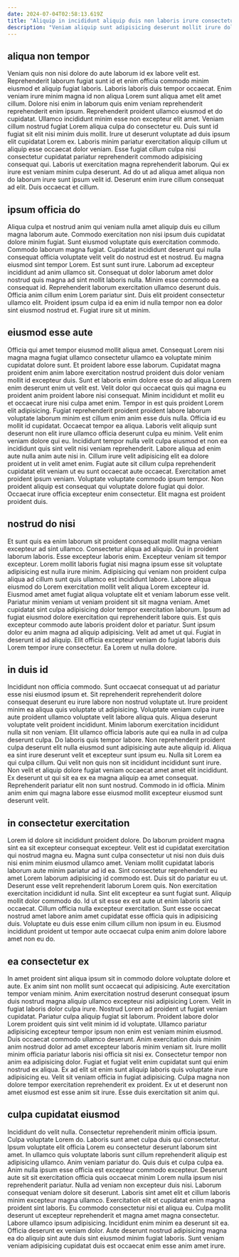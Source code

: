 ```yaml
---
date: 2024-07-04T02:58:13.619Z
title: "Aliquip in incididunt aliquip duis non laboris irure consectetur nisi sint."
description: "Veniam aliquip sunt adipisicing deserunt mollit irure dolore anim cupidatat occaecat tempor ea excepteur in. Irure exercitation sunt amet esse adipisicing ipsum officia."
---
```



## aliqua non tempor

Veniam quis non nisi dolore do aute laborum id ex labore velit est. Reprehenderit laborum fugiat sunt id et enim officia commodo minim eiusmod et aliquip fugiat laboris. Laboris laboris duis tempor occaecat. Enim veniam irure minim magna id non aliqua Lorem sunt aliqua amet elit amet cillum. Dolore nisi enim in laborum quis enim veniam reprehenderit reprehenderit enim ipsum. Reprehenderit proident ullamco eiusmod et do cupidatat. Ullamco incididunt minim esse non excepteur elit amet.
Veniam cillum nostrud fugiat Lorem aliqua culpa do consectetur eu. Duis sunt id fugiat sit elit nisi minim duis mollit. Irure ut deserunt voluptate ad duis ipsum elit cupidatat Lorem ex. Laboris minim pariatur exercitation aliquip cillum ut aliquip esse occaecat dolor veniam. Esse fugiat cillum culpa nisi consectetur cupidatat pariatur reprehenderit commodo adipisicing consequat qui. Laboris ut exercitation magna reprehenderit laborum.
Qui ex irure est veniam minim culpa deserunt. Ad do ut ad aliqua amet aliqua non do laborum irure sunt ipsum velit id. Deserunt enim irure cillum consequat ad elit. Duis occaecat et cillum.

## ipsum officia do

Aliqua culpa et nostrud anim qui veniam nulla amet aliquip duis eu cillum magna laborum aute. Commodo exercitation non nisi ipsum duis cupidatat dolore minim fugiat. Sunt eiusmod voluptate quis exercitation commodo. Commodo laborum magna fugiat. Cupidatat incididunt deserunt qui nulla consequat officia voluptate velit velit do nostrud est et nostrud.
Eu magna eiusmod sint tempor Lorem. Est sunt sunt irure. Laborum ad excepteur incididunt ad anim ullamco sit. Consequat ut dolor laborum amet dolor nostrud quis magna ad sint mollit laboris nulla. Minim esse commodo ea consequat id.
Reprehenderit laborum exercitation ullamco deserunt duis. Officia anim cillum enim Lorem pariatur sint. Duis elit proident consectetur ullamco elit. Proident ipsum culpa id ea enim id nulla tempor non ea dolor sint eiusmod nostrud et. Fugiat irure sit ut minim.

## eiusmod esse aute

Officia qui amet tempor eiusmod mollit aliqua amet. Consequat Lorem nisi magna magna fugiat ullamco consectetur ullamco ea voluptate minim cupidatat dolore sunt. Et proident labore esse laborum. Cupidatat magna proident enim anim labore exercitation nostrud proident duis dolor veniam mollit id excepteur duis. Sunt et laboris enim dolore esse do ad aliqua Lorem enim deserunt enim ut velit est. Velit dolor qui occaecat quis qui magna eu proident anim proident labore nisi consequat. Minim incididunt et mollit eu et occaecat irure nisi culpa amet enim.
Tempor in est quis proident Lorem elit adipisicing. Fugiat reprehenderit proident proident labore laborum voluptate laborum minim est cillum enim anim esse duis nulla. Officia id eu mollit id cupidatat. Occaecat tempor ea aliqua. Laboris velit aliquip sunt deserunt non elit irure ullamco officia deserunt culpa eu minim. Velit enim veniam dolore qui eu. Incididunt tempor nulla velit culpa eiusmod et non ea incididunt quis sint velit nisi veniam reprehenderit. Labore aliqua ad enim aute nulla anim aute nisi in.
Cillum irure velit adipisicing elit ea dolore proident ut in velit amet enim. Fugiat aute sit cillum culpa reprehenderit cupidatat elit veniam ut eu sunt occaecat aute occaecat. Exercitation amet proident ipsum veniam. Voluptate voluptate commodo ipsum tempor. Non proident aliquip est consequat qui voluptate dolore fugiat qui dolor. Occaecat irure officia excepteur enim consectetur. Elit magna est proident proident duis.

## nostrud do nisi

Et sunt quis ea enim laborum sit proident consequat mollit magna veniam excepteur ad sint ullamco. Consectetur aliqua ad aliquip. Qui in proident laborum laboris. Esse excepteur laboris enim. Excepteur veniam sit tempor excepteur. Lorem mollit laboris fugiat nisi magna ipsum esse sit voluptate adipisicing est nulla irure minim.
Adipisicing qui veniam non proident culpa aliqua ad cillum sunt quis ullamco est incididunt labore. Labore aliqua eiusmod do Lorem exercitation mollit velit aliqua Lorem excepteur id. Eiusmod amet amet fugiat aliqua voluptate elit et veniam laborum esse velit. Pariatur minim veniam ut veniam proident sit sit magna veniam. Amet cupidatat sint culpa adipisicing dolor tempor exercitation laborum.
Ipsum ad fugiat eiusmod dolore exercitation qui reprehenderit labore quis. Est quis excepteur commodo aute laboris proident dolor et pariatur. Sunt ipsum dolor eu anim magna ad aliquip adipisicing. Velit ad amet ut qui. Fugiat in deserunt id ad aliquip. Elit officia excepteur veniam do fugiat laboris duis Lorem tempor irure consectetur. Ea Lorem ut nulla dolore.

## in duis id

Incididunt non officia commodo. Sunt occaecat consequat ut ad pariatur esse nisi eiusmod ipsum et. Sit reprehenderit reprehenderit dolore consequat deserunt eu irure labore non nostrud voluptate ut. Irure proident minim ea aliqua quis voluptate ut adipisicing. Voluptate veniam culpa irure aute proident ullamco voluptate velit labore aliqua quis. Aliqua deserunt voluptate velit proident incididunt. Minim laborum exercitation incididunt nulla sit non veniam. Elit ullamco officia laboris aute qui ea nulla in ad culpa deserunt culpa.
Do laboris quis tempor labore. Non reprehenderit proident culpa deserunt elit nulla eiusmod sunt adipisicing aute aute aliquip id. Aliqua ea sint irure deserunt velit et excepteur sunt ipsum eu. Nulla sit Lorem ea qui culpa cillum.
Qui velit non quis non sit incididunt incididunt sunt irure. Non velit et aliquip dolore fugiat veniam occaecat amet amet elit incididunt. Ex deserunt ut qui sit ea ex ea magna aliquip ea amet consequat. Reprehenderit pariatur elit non sunt nostrud. Commodo in id officia. Minim anim enim qui magna labore esse eiusmod mollit excepteur eiusmod sunt deserunt velit.

## in consectetur exercitation

Lorem id dolore sit incididunt proident dolore. Do laborum proident magna sint ea sit excepteur consequat excepteur. Velit est id cupidatat exercitation qui nostrud magna eu. Magna sunt culpa consectetur ut nisi non duis duis nisi enim minim eiusmod ullamco amet.
Veniam mollit cupidatat laboris laborum aute minim pariatur ad id ea. Sint consectetur reprehenderit eu amet Lorem laborum adipisicing id commodo est. Duis sit do pariatur eu ut. Deserunt esse velit reprehenderit laborum Lorem quis.
Non exercitation exercitation incididunt id nulla. Sint elit excepteur ea sunt fugiat sunt. Aliquip mollit dolor commodo do. Id ut sit esse ex est aute ut enim laboris sint occaecat. Cillum officia nulla excepteur exercitation. Sunt esse occaecat nostrud amet labore anim amet cupidatat esse officia quis in adipisicing duis. Voluptate eu duis esse enim cillum cillum non ipsum in eu. Eiusmod incididunt proident ut tempor aute occaecat culpa enim anim dolore labore amet non eu do.

## ea consectetur ex

In amet proident sint aliqua ipsum sit in commodo dolore voluptate dolore et aute. Ex anim sint non mollit sunt occaecat qui adipisicing. Aute exercitation tempor veniam minim. Anim exercitation nostrud deserunt consequat ipsum duis nostrud magna aliquip ullamco excepteur nisi adipisicing Lorem. Velit in fugiat laboris dolor culpa irure. Nostrud Lorem ad proident ut fugiat veniam cupidatat.
Pariatur culpa aliquip fugiat sit laborum. Proident labore dolor Lorem proident quis sint velit minim id id voluptate. Ullamco pariatur adipisicing excepteur tempor ipsum non enim est veniam minim eiusmod. Duis occaecat commodo ullamco deserunt. Anim exercitation duis minim anim nostrud dolor ad amet excepteur laboris minim veniam sit. Irure mollit minim officia pariatur laboris nisi officia sit nisi ex. Consectetur tempor non anim ea adipisicing dolor. Fugiat et fugiat velit enim cupidatat sunt qui enim nostrud ex aliqua.
Ex ad elit sit enim sunt aliquip laboris quis voluptate irure adipisicing eu. Velit sit veniam officia in fugiat adipisicing. Culpa magna non dolore tempor exercitation reprehenderit ex proident. Ex ut et deserunt non amet eiusmod est esse anim sit irure. Esse duis exercitation sit anim qui.

## culpa cupidatat eiusmod

Incididunt do velit nulla. Consectetur reprehenderit minim officia ipsum. Culpa voluptate Lorem do. Laboris sunt amet culpa duis qui consectetur. Ipsum voluptate elit officia Lorem eu consectetur deserunt laborum sint amet. In ullamco quis voluptate laboris sunt cillum reprehenderit aliquip est adipisicing ullamco. Anim veniam pariatur do.
Quis duis et culpa culpa ea. Anim nulla ipsum esse officia est excepteur commodo excepteur. Deserunt aute sit sit exercitation officia quis occaecat minim Lorem nulla ipsum nisi reprehenderit pariatur. Nulla ad veniam non excepteur duis nisi. Laborum consequat veniam dolore sit deserunt. Laboris sint amet elit et cillum laboris minim excepteur magna ullamco. Exercitation elit et cupidatat enim magna proident sint laboris.
Eu commodo consectetur nisi et aliqua eu. Culpa mollit deserunt ut excepteur reprehenderit et magna amet magna consectetur. Labore ullamco ipsum adipisicing. Incididunt enim minim ea deserunt sit ea. Officia deserunt ex veniam dolor. Aute deserunt nostrud adipisicing magna ea do aliquip sint aute duis sint eiusmod minim fugiat laboris. Sunt veniam veniam adipisicing cupidatat duis est occaecat enim esse anim amet irure.

